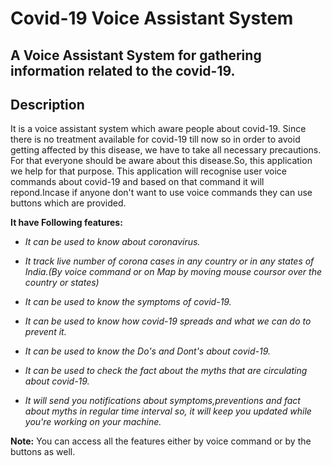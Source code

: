 Covid-19 Voice Assistant System 
===================


A Voice Assistant System for gathering information related to the covid-19.
----------


Description
-------------
It is a voice assistant system which aware people about covid-19. Since there is no treatment available for covid-19 till now so in order to avoid getting affected by this disease, we have to take all necessary precautions. For that everyone should be aware about this disease.So, this application we help for that purpose.
This application will recognise user voice commands about covid-19 and based on that command it will repond.Incase if anyone don't want to use voice commands they can use buttons which are provided.

**It have Following features:**

- *It can be used to know about coronavirus.*

- *It track live number of corona cases in any country or in any states of India.(By voice command or on Map by moving mouse coursor over the country or states)*

- *It can be used to know the symptoms of covid-19.*

- *It can be used to know how covid-19 spreads and what we can do to prevent it.*

- *It can be used to know the Do's and Dont's about covid-19.*

- *It can be used to check the fact about the myths that are circulating about covid-19.*

- *It will send you notifications about symptoms,preventions and fact about myths in regular time interval so, it will keep you updated while you're working on your machine.*
  

**Note:** You can access all the features either by voice command or by the buttons as well.


